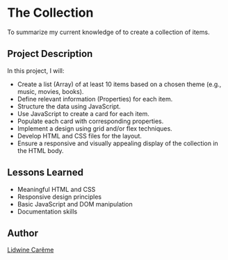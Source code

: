 # The Collection

To summarize my current knowledge of to create a collection of items.


## Project Description

In this project, I will:

   - Create a list (Array) of at least 10 items based on a chosen theme (e.g., music, movies, books).
   - Define relevant information (Properties) for each item.
   - Structure the data using JavaScript.
   - Use JavaScript to create a card for each item.
   - Populate each card with corresponding properties.
   - Implement a design using grid and/or flex techniques.
   - Develop HTML and CSS files for the layout.
   - Ensure a responsive and visually appealing display of the collection in the HTML body.


## Lessons Learned

- Meaningful HTML and CSS
- Responsive design principles
- Basic JavaScript and DOM manipulation
- Documentation skills


## Author

[Lidwine Carême](https://github.com/LidwinePrior)
